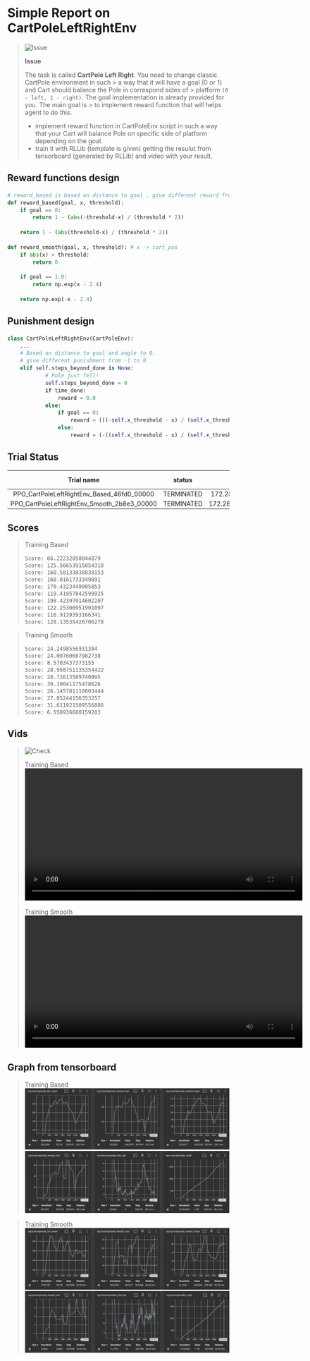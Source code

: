 # Simple Report on CartPoleLeftRightEnv

> <picture>
>   <source media="(prefers-color-scheme: light)" srcset="https://raw.githubusercontent.com/Mqxx/GitHub-Markdown/main/blockquotes/badge/light-theme/issue.svg">
>   <img alt="Issue" src="https://raw.githubusercontent.com/Mqxx/GitHub-Markdown/main/blockquotes/badge/dark-theme/issue.svg">
> </picture><br>
>
> **Issue**
>
>  The task is called **CartPole Left Right**. You need to change classic CartPole environment in such > a way that it will have a goal (0 or 1) and Cart should balance the Pole in correspond sides of > platform `(0 - left, 1 - right)`. The goal implementation is already provided for you. The main goal is > to implement reward function that will helps agent to do this.
>
> - implement reward function in CartPoleEnv script in such a way that your Cart will balance Pole on specific side of platform depending on the goal.
> - train it with RLLib (template is given) getting the resulut from tensorboard (generated by RLLib) and video with your result.

## Reward functions design
```py
# reward_based is based on distance to goal , give different reward from 0 to 1
def reward_based(goal, x, threshold):
    if goal == 0:
        return 1 - (abs(-threshold-x) / (threshold * 2))

    return 1 - (abs(threshold-x) / (threshold * 2))

def reward_smooth(goal, x, threshold): # x -> cart_pos
    if abs(x) > threshold:
        return 0

    if goal == 1.0:
        return np.exp(x - 2.4)

    return np.exp(-x - 2.4)
```

## Punishment design
```python
class CartPoleLeftRightEnv(CartPoleEnv):
    ...
    # Based on distance to goal and angle to 0, 
    # give different punishment from -1 to 0
    elif self.steps_beyond_done is None:
            # Pole just fell!
            self.steps_beyond_done = 0
            if time_done:
                reward = 0.0
            else:
                if goal == 0:
                    reward = (((-self.x_threshold - x) / (self.x_threshold * 2)) - (abs(theta) / self.theta_threshold_radians)) / 2
                else:
                    reward = (-((self.x_threshold - x) / (self.x_threshold * 2)) - (abs(theta) / self.theta_threshold_radians)) / 2
```

## Trial Status
|Trial name |	status	| loc	| iter |	total time (s)	|ts	| reward	|num_recreated_worker s	|episode_reward_max	| episode_reward_min|
|:-----:|:-----:|:-----:|:-----:|:-----:|:-----:|:-----:|:-----:|:-----:|:-----:|
|PPO_CartPoleLeftRightEnv_Based_46fd0_00000|	TERMINATED|	172.28.0.12:7238|	150	|1696.62	|325941|	130.33|	0|	240.3|	58.3104|
|PPO_CartPoleLeftRightEnv_Smooth_2b8e3_00000|	TERMINATED	|172.28.0.12:19644	|150	|1619.68	|325508|	40.9529	|0	|98.1327|	3.48517|

## Scores
> Training Based
> ```
> Score: 66.22232050844879
> Score: 125.56653915054318
> Score: 168.58133830838153
> Score: 168.0161733349891
> Score: 170.4323449005853
> Score: 119.41957842599925
> Score: 198.42397014602207
> Score: 122.25300951901097
> Score: 116.9139393166341
> Score: 128.13535426706278
> ```

> Training Smooth
> ```
> Score: 24.2498556931394
> Score: 24.00760687982738
> Score: 8.5703437373155
> Score: 28.958751135354422
> Score: 28.71613589740995
> Score: 30.10041175478626
> Score: 26.145781110803444
> Score: 27.85244156353257
> Score: 31.611921509556886
> Score: 6.558936680159203
> ```

## Vids

> <picture>
>   <source media="(prefers-color-scheme: light)" srcset="https://raw.githubusercontent.com/Mqxx/GitHub-Markdown/main/blockquotes/badge/light-theme/check.svg">
>   <img alt="Check" src="https://raw.githubusercontent.com/Mqxx/GitHub-Markdown/main/blockquotes/badge/dark-theme/check.svg">
> </picture><br>
>
> Training Based
> <video width="630" height="300" src="https://github.com/MisterZurg/ITMO_Evolutionary_Computing/assets/62078213/5f49d196-486a-4108-bc06-b6ee3a6c0273"></video>
>
> Training Smooth
> <video width="630" height="300" src="https://github.com/MisterZurg/ITMO_Evolutionary_Computing/assets/62078213/62321dd1-7c8f-4f99-9c9a-ba193d007d67"></video>


## Graph from tensorboard
> Training Based
![img.png](results/training_based-1.png)
![img.png](results/training_based-2.png)

> Training Smooth
![img.png](results/training_smooth-1.png)
![img.png](results/training_smooth-2.png)
